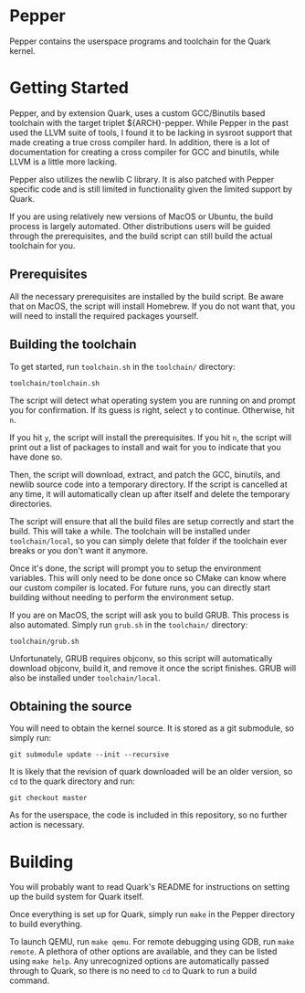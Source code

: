 # Pepper
Pepper contains the userspace programs and toolchain for the Quark kernel.

# Getting Started
Pepper, and by extension Quark, uses a custom GCC/Binutils based toolchain with the target triplet ${ARCH}-pepper. While Pepper in the past used the LLVM suite of tools, I found it to be lacking in sysroot support that made creating a true cross compiler hard. In addition, there is a lot of documentation for creating a cross compiler for GCC and binutils, while LLVM is a little more lacking.

Pepper also utilizes the newlib C library. It is also patched with Pepper specific code and is still limited in functionality given the limited support by Quark.

If you are using relatively new versions of MacOS or Ubuntu, the build process is largely automated. Other distributions users will be guided through the prerequisites, and the build script can still build the actual toolchain for you.

## Prerequisites
All the necessary prerequisites are installed by the build script. Be aware that on MacOS, the script will install Homebrew. If you do not want that, you will need to install the required packages yourself.

## Building the toolchain
To get started, run `toolchain.sh` in the `toolchain/` directory:
```
toolchain/toolchain.sh
```

The script will detect what operating system you are running on and prompt you for confirmation. If its guess is right, select `y` to continue. Otherwise, hit `n`.

If you hit `y`, the script will install the prerequisites. If you hit `n`, the script will print out a list of packages to install and wait for you to indicate that you have done so.

Then, the script will download, extract, and patch the GCC, binutils, and newlib source code into a temporary directory. If the script is cancelled at any time, it will automatically clean up after itself and delete the temporary directories.

The script will ensure that all the build files are setup correctly and start the build. This will take a while. The toolchain will be installed under `toolchain/local`, so you can simply delete that folder if the toolchain ever breaks or you don't want it anymore.

Once it's done, the script will prompt you to setup the environment variables. This will only need to be done once so CMake can know where our custom compiler is located. For future runs, you can directly start building without needing to perform the environment setup.

If you are on MacOS, the script will ask you to build GRUB. This process is also automated. Simply run `grub.sh` in the `toolchain/` directory:
```
toolchain/grub.sh
```

Unfortunately, GRUB requires objconv, so this script will automatically download objconv, build it, and remove it once the script finishes. GRUB will also be installed under `toolchain/local`.

## Obtaining the source
You will need to obtain the kernel source. It is stored as a git submodule, so simply run:
```
git submodule update --init --recursive
```

It is likely that the revision of quark downloaded will be an older version, so `cd` to the quark directory and run:
```
git checkout master
```

As for the userspace, the code is included in this repository, so no further action is necessary.

# Building
You will probably want to read Quark's README for instructions on setting up the build system for Quark itself.

Once everything is set up for Quark, simply run `make` in the Pepper directory to build everything.

To launch QEMU, run `make qemu`. For remote debugging using GDB, run `make remote`. A plethora of other options are available, and they can be listed using `make help`. Any unrecognized options are automatically passed through to Quark, so there is no need to `cd` to Quark to run a build command.
